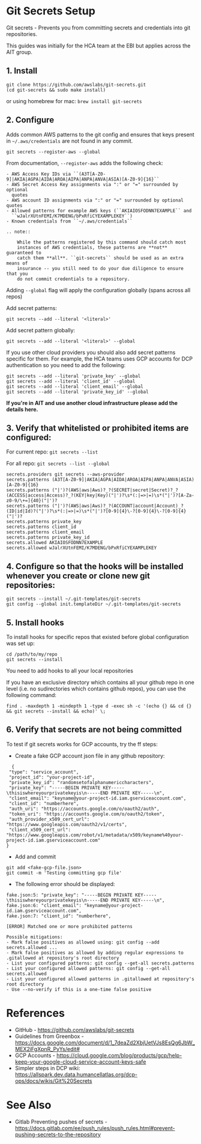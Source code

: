 # Git Secrets Setup

Git secrets - Prevents you from committing secrets and credentials into git repositories.

This guides was initially for the HCA team at the EBI but applies across the AIT group.

## 1. Install 

```
git clone https://github.com/awslabs/git-secrets.git
(cd git-secrets && sudo make install)
```

or using homebrew for mac: `brew install git-secrets`
 
## 2. Configure

Adds common AWS patterns to the git config and ensures that keys present
    in ``~/.aws/credentials`` are not found in any commit.

`git secrets --register-aws --global`


From documentation, `--register-aws` adds the following check:

    - AWS Access Key IDs via ``(A3T[A-Z0-9]|AKIA|AGPA|AIDA|AROA|AIPA|ANPA|ANVA|ASIA)[A-Z0-9]{16}``
    - AWS Secret Access Key assignments via ":" or "=" surrounded by optional
      quotes
    - AWS account ID assignments via ":" or "=" surrounded by optional quotes
    - Allowed patterns for example AWS keys (``AKIAIOSFODNN7EXAMPLE`` and
      ``wJalrXUtnFEMI/K7MDENG/bPxRfiCYEXAMPLEKEY``)
    - Known credentials from ``~/.aws/credentials``

    .. note::

        While the patterns registered by this command should catch most
        instances of AWS credentials, these patterns are **not** guaranteed to
        catch them **all**. ``git-secrets`` should be used as an extra means of
        insurance -- you still need to do your due diligence to ensure that you
        do not commit credentials to a repository.

Adding `--global` flag will apply the configuration globally (spans across all repos)

Add secret patterns:

`git secrets --add --literal '<literal>'`

Add secret pattern globally:

```
git secrets --add --literal '<literal>' --global

```

If you use other cloud providers you should also add secret patterns specific for them. For example, the HCA teams uses GCP accounts for DCP authentication so you need to add the following:
```
git secrets --add --literal 'private_key' --global
git secrets --add --literal 'client_id' --global
git secrets --add --literal 'client_email' --global
git secrets --add --literal 'private_key_id' --global

```

**If you're in AIT and use another cloud infrastructure please add the details here.**
 
## 3. Verify that whitelisted or prohibited items are configured:

For current repo:
`git secrets --list`
 
For all repo:
`git secrets --list --global`

```
secrets.providers git secrets --aws-provider
secrets.patterns (A3T[A-Z0-9]|AKIA|AGPA|AIDA|AROA|AIPA|ANPA|ANVA|ASIA)[A-Z0-9]{16}
secrets.patterns ("|')?(AWS|aws|Aws)?_?(SECRET|secret|Secret)?_?(ACCESS|access|Access)?_?(KEY|key|Key)("|')?\s*(:|=>|=)\s*("|')?[A-Za-z0-9/\+=]{40}("|')?
secrets.patterns ("|')?(AWS|aws|Aws)?_?(ACCOUNT|account|Account)_?(ID|id|Id)?("|')?\s*(:|=>|=)\s*("|')?[0-9]{4}\-?[0-9]{4}\-?[0-9]{4}("|')?
secrets.patterns private_key
secrets.patterns client_id
secrets.patterns client_email
secrets.patterns private_key_id
secrets.allowed AKIAIOSFODNN7EXAMPLE
secrets.allowed wJalrXUtnFEMI/K7MDENG/bPxRfiCYEXAMPLEKEY

```

## 4. Configure so that the hooks will be installed whenever you create or clone new git repositories:

```
git secrets --install ~/.git-templates/git-secrets
git config --global init.templateDir ~/.git-templates/git-secrets
```

## 5. Install hooks

To install hooks for specific repos that existed before global configuration was set up:
```
cd /path/to/my/repo
git secrets --install
``` 

You need to add hooks to all your local repositories

If you have an exclusive directory which contains all your github repo in one level (i.e. no sudirectories which contains github repos), you can use the following command: 
```
find . -maxdepth 1 -mindepth 1 -type d -exec sh -c '(echo {} && cd {} && git secrets --install && echo)' \;
``` 

## 6. Verify that secrets are not being committed

To test if git secrets works for GCP accounts, try the ff steps:

* Create a fake GCP account json file in any github repository:
```
  {
 "type": "service_account",
 "project_id": "your-project-id",
 "private_key_id": "randomsetofalphanumericcharacters",
 "private_key": "-----BEGIN PRIVATE KEY-----\thisiswhereyourprivatekeyis\n-----END PRIVATE KEY-----\n",
 "client_email": "keyname@your-project-id.iam.gserviceaccount.com",
 "client_id": "numberhere",
 "auth_uri": "https://accounts.google.com/o/oauth2/auth",
 "token_uri": "https://accounts.google.com/o/oauth2/token",
 "auth_provider_x509_cert_url": "https://www.googleapis.com/oauth2/v1/certs",
 "client_x509_cert_url": "https://www.googleapis.com/robot/v1/metadata/x509/keyname%40your-project-id.iam.gserviceaccount.com"
}
```
* Add and commit

```
git add <fake-gcp-file.json>
git commit -m 'Testing committing gcp file'
```


* The following error should be displayed:
```fake.json:4: "private_key_id": "randomsetofalphanumericcharacters",
fake.json:5: "private_key": "-----BEGIN PRIVATE KEY-----\thisiswhereyourprivatekeyis\n-----END PRIVATE KEY-----\n",
fake.json:6: "client_email": "keyname@your-project-id.iam.gserviceaccount.com",
fake.json:7: "client_id": "numberhere",

[ERROR] Matched one or more prohibited patterns

Possible mitigations:
- Mark false positives as allowed using: git config --add secrets.allowed ...
- Mark false positives as allowed by adding regular expressions to .gitallowed at repository's root directory
- List your configured patterns: git config --get-all secrets.patterns
- List your configured allowed patterns: git config --get-all secrets.allowed
- List your configured allowed patterns in .gitallowed at repository's root directory
- Use --no-verify if this is a one-time false positive
```
 
# References
  * GitHub - https://github.com/awslabs/git-secrets
  * Guidelines from Greenbox - https://docs.google.com/document/d/1_7deaZd2XbjUetVJs8EsQg6JbW_MEX2iFgXpnR_PyYs/edit#
  * GCP Accounts - https://cloud.google.com/blog/products/gcp/help-keep-your-google-cloud-service-account-keys-safe
  * Simpler steps in DCP wiki: https://allspark.dev.data.humancellatlas.org/dcp-ops/docs/wikis/Git%20Secrets
# See Also
  * Gitlab Preventing pushes of secrets - https://docs.gitlab.com/ee/push_rules/push_rules.html#prevent-pushing-secrets-to-the-repository
